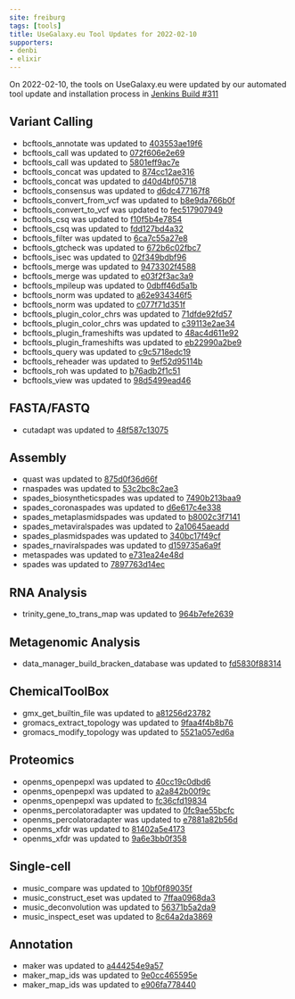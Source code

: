 ```yaml
---
site: freiburg
tags: [tools]
title: UseGalaxy.eu Tool Updates for 2022-02-10
supporters:
- denbi
- elixir
---
```


On 2022-02-10, the tools on UseGalaxy.eu were updated by our automated tool update and installation process in [Jenkins Build #311](https://build.galaxyproject.eu/job/usegalaxy-eu/job/install-tools/#311/)


## Variant Calling

- bcftools_annotate was updated to [403553ae19f6](https://toolshed.g2.bx.psu.edu/view/iuc/bcftools_annotate/403553ae19f6)
- bcftools_call was updated to [072f606e2e69](https://toolshed.g2.bx.psu.edu/view/iuc/bcftools_call/072f606e2e69)
- bcftools_call was updated to [5801eff9ac7e](https://toolshed.g2.bx.psu.edu/view/iuc/bcftools_call/5801eff9ac7e)
- bcftools_concat was updated to [874cc12ae316](https://toolshed.g2.bx.psu.edu/view/iuc/bcftools_concat/874cc12ae316)
- bcftools_concat was updated to [d40d4bf05718](https://toolshed.g2.bx.psu.edu/view/iuc/bcftools_concat/d40d4bf05718)
- bcftools_consensus was updated to [d6dc477167f8](https://toolshed.g2.bx.psu.edu/view/iuc/bcftools_consensus/d6dc477167f8)
- bcftools_convert_from_vcf was updated to [b8e9da766b0f](https://toolshed.g2.bx.psu.edu/view/iuc/bcftools_convert_from_vcf/b8e9da766b0f)
- bcftools_convert_to_vcf was updated to [fec517907949](https://toolshed.g2.bx.psu.edu/view/iuc/bcftools_convert_to_vcf/fec517907949)
- bcftools_csq was updated to [f10f5b4e7854](https://toolshed.g2.bx.psu.edu/view/iuc/bcftools_csq/f10f5b4e7854)
- bcftools_csq was updated to [fdd127bd4a32](https://toolshed.g2.bx.psu.edu/view/iuc/bcftools_csq/fdd127bd4a32)
- bcftools_filter was updated to [6ca7c55a27e8](https://toolshed.g2.bx.psu.edu/view/iuc/bcftools_filter/6ca7c55a27e8)
- bcftools_gtcheck was updated to [672b6c02fbc7](https://toolshed.g2.bx.psu.edu/view/iuc/bcftools_gtcheck/672b6c02fbc7)
- bcftools_isec was updated to [02f349bdbf96](https://toolshed.g2.bx.psu.edu/view/iuc/bcftools_isec/02f349bdbf96)
- bcftools_merge was updated to [9473302f4588](https://toolshed.g2.bx.psu.edu/view/iuc/bcftools_merge/9473302f4588)
- bcftools_merge was updated to [e03f2f3ac3a9](https://toolshed.g2.bx.psu.edu/view/iuc/bcftools_merge/e03f2f3ac3a9)
- bcftools_mpileup was updated to [0dbff46d5a1b](https://toolshed.g2.bx.psu.edu/view/iuc/bcftools_mpileup/0dbff46d5a1b)
- bcftools_norm was updated to [a62e934346f5](https://toolshed.g2.bx.psu.edu/view/iuc/bcftools_norm/a62e934346f5)
- bcftools_norm was updated to [c077f71d351f](https://toolshed.g2.bx.psu.edu/view/iuc/bcftools_norm/c077f71d351f)
- bcftools_plugin_color_chrs was updated to [71dfde92fd57](https://toolshed.g2.bx.psu.edu/view/iuc/bcftools_plugin_color_chrs/71dfde92fd57)
- bcftools_plugin_color_chrs was updated to [c39113e2ae34](https://toolshed.g2.bx.psu.edu/view/iuc/bcftools_plugin_color_chrs/c39113e2ae34)
- bcftools_plugin_frameshifts was updated to [48ac4d611e92](https://toolshed.g2.bx.psu.edu/view/iuc/bcftools_plugin_frameshifts/48ac4d611e92)
- bcftools_plugin_frameshifts was updated to [eb22990a2be9](https://toolshed.g2.bx.psu.edu/view/iuc/bcftools_plugin_frameshifts/eb22990a2be9)
- bcftools_query was updated to [c9c5718edc19](https://toolshed.g2.bx.psu.edu/view/iuc/bcftools_query/c9c5718edc19)
- bcftools_reheader was updated to [9ef52d95114b](https://toolshed.g2.bx.psu.edu/view/iuc/bcftools_reheader/9ef52d95114b)
- bcftools_roh was updated to [b76adb2f1c51](https://toolshed.g2.bx.psu.edu/view/iuc/bcftools_roh/b76adb2f1c51)
- bcftools_view was updated to [98d5499ead46](https://toolshed.g2.bx.psu.edu/view/iuc/bcftools_view/98d5499ead46)

## FASTA/FASTQ

- cutadapt was updated to [48f587c13075](https://toolshed.g2.bx.psu.edu/view/lparsons/cutadapt/48f587c13075)

## Assembly

- quast was updated to [875d0f36d66f](https://toolshed.g2.bx.psu.edu/view/iuc/quast/875d0f36d66f)
- rnaspades was updated to [53c2bc8c2ae3](https://toolshed.g2.bx.psu.edu/view/iuc/rnaspades/53c2bc8c2ae3)
- spades_biosyntheticspades was updated to [7490b213baa9](https://toolshed.g2.bx.psu.edu/view/iuc/spades_biosyntheticspades/7490b213baa9)
- spades_coronaspades was updated to [d6e617c4e338](https://toolshed.g2.bx.psu.edu/view/iuc/spades_coronaspades/d6e617c4e338)
- spades_metaplasmidspades was updated to [b8002c3f7141](https://toolshed.g2.bx.psu.edu/view/iuc/spades_metaplasmidspades/b8002c3f7141)
- spades_metaviralspades was updated to [2a10645aeadd](https://toolshed.g2.bx.psu.edu/view/iuc/spades_metaviralspades/2a10645aeadd)
- spades_plasmidspades was updated to [340bc17f49cf](https://toolshed.g2.bx.psu.edu/view/iuc/spades_plasmidspades/340bc17f49cf)
- spades_rnaviralspades was updated to [d159735a6a9f](https://toolshed.g2.bx.psu.edu/view/iuc/spades_rnaviralspades/d159735a6a9f)
- metaspades was updated to [e731ea24e48d](https://toolshed.g2.bx.psu.edu/view/nml/metaspades/e731ea24e48d)
- spades was updated to [7897763d14ec](https://toolshed.g2.bx.psu.edu/view/nml/spades/7897763d14ec)

## RNA Analysis

- trinity_gene_to_trans_map was updated to [964b7efe2639](https://toolshed.g2.bx.psu.edu/view/iuc/trinity_gene_to_trans_map/964b7efe2639)

## Metagenomic Analysis

- data_manager_build_bracken_database was updated to [fd5830f88314](https://toolshed.g2.bx.psu.edu/view/iuc/data_manager_build_bracken_database/fd5830f88314)

## ChemicalToolBox

- gmx_get_builtin_file was updated to [a81256d23782](https://toolshed.g2.bx.psu.edu/view/chemteam/gmx_get_builtin_file/a81256d23782)
- gromacs_extract_topology was updated to [9faa4f4b8b76](https://toolshed.g2.bx.psu.edu/view/chemteam/gromacs_extract_topology/9faa4f4b8b76)
- gromacs_modify_topology was updated to [5521a057ed6a](https://toolshed.g2.bx.psu.edu/view/chemteam/gromacs_modify_topology/5521a057ed6a)

## Proteomics

- openms_openpepxl was updated to [40cc19c0dbd6](https://toolshed.g2.bx.psu.edu/view/galaxyp/openms_openpepxl/40cc19c0dbd6)
- openms_openpepxl was updated to [a2a842b00f9c](https://toolshed.g2.bx.psu.edu/view/galaxyp/openms_openpepxl/a2a842b00f9c)
- openms_openpepxl was updated to [fc36cfd19834](https://toolshed.g2.bx.psu.edu/view/galaxyp/openms_openpepxl/fc36cfd19834)
- openms_percolatoradapter was updated to [0fc9ae55bcfc](https://toolshed.g2.bx.psu.edu/view/galaxyp/openms_percolatoradapter/0fc9ae55bcfc)
- openms_percolatoradapter was updated to [e7881a82b56d](https://toolshed.g2.bx.psu.edu/view/galaxyp/openms_percolatoradapter/e7881a82b56d)
- openms_xfdr was updated to [81402a5e4173](https://toolshed.g2.bx.psu.edu/view/galaxyp/openms_xfdr/81402a5e4173)
- openms_xfdr was updated to [9a6e3bb0f358](https://toolshed.g2.bx.psu.edu/view/galaxyp/openms_xfdr/9a6e3bb0f358)

## Single-cell

- music_compare was updated to [10bf0f89035f](https://toolshed.g2.bx.psu.edu/view/bgruening/music_compare/10bf0f89035f)
- music_construct_eset was updated to [7ffaa0968da3](https://toolshed.g2.bx.psu.edu/view/bgruening/music_construct_eset/7ffaa0968da3)
- music_deconvolution was updated to [56371b5a2da9](https://toolshed.g2.bx.psu.edu/view/bgruening/music_deconvolution/56371b5a2da9)
- music_inspect_eset was updated to [8c64a2da3869](https://toolshed.g2.bx.psu.edu/view/bgruening/music_inspect_eset/8c64a2da3869)

## Annotation

- maker was updated to [a444254e9a57](https://toolshed.g2.bx.psu.edu/view/iuc/maker/a444254e9a57)
- maker_map_ids was updated to [9e0cc465595e](https://toolshed.g2.bx.psu.edu/view/iuc/maker_map_ids/9e0cc465595e)
- maker_map_ids was updated to [e906fa778440](https://toolshed.g2.bx.psu.edu/view/iuc/maker_map_ids/e906fa778440)

